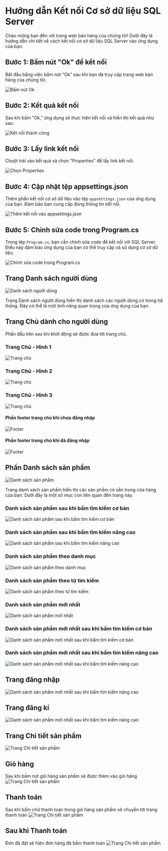 # Hướng dẫn Kết nối Cơ sở dữ liệu SQL Server

Chào mừng bạn đến với trang web bán hàng của chúng tôi! Dưới đây là hướng dẫn chi tiết về cách kết nối cơ sở dữ liệu SQL Server vào ứng dụng của bạn.

## Bước 1: Bấm nút "Ok" để kết nối

Bắt đầu bằng việc bấm nút "Ok" sau khi bạn đã truy cập trang web bán hàng của chúng tôi.

![Bấm nút Ok](./High_Webbanquanao/wwwroot/Asset/img/z4667818641767_3c853dd6fc2b7bb4f9955213582f890c.jpg)

## Bước 2: Kết quả kết nối

Sau khi bấm "Ok," ứng dụng sẽ thực hiện kết nối và hiển thị kết quả như sau:

![Kết nối thành công](./High_Webbanquanao/wwwroot/Asset/img/z4667960191440_da18ed8b15d3f8d4aee740e9088e0da7.jpg)

## Bước 3: Lấy link kết nối

Chuột trái vào kết quả và chọn "Properties" để lấy link kết nối.

![Chọn Properties](./High_Webbanquanao/wwwroot/Asset/img/z4667959045597_b89034645d35d5a353a2764419c083de.jpg)

## Bước 4: Cập nhật tệp appsettings.json

Thêm phần kết nối cơ sở dữ liệu vào tệp `appsettings.json` của ứng dụng của bạn. Đảm bảo bạn cung cấp đúng thông tin kết nối.

![Thêm kết nối vào appsettings.json](./High_Webbanquanao/wwwroot/Asset/img/z4667954802048_8496b299abc841666abe9bc6d0af3dd7.jpg)

## Bước 5: Chỉnh sửa code trong Program.cs

Trong tệp `Program.cs`, bạn cần chỉnh sửa code để kết nối với SQL Server. Điều này đảm bảo ứng dụng của bạn có thể truy cập và sử dụng cơ sở dữ liệu.

![Chỉnh sửa code trong Program.cs](./High_Webbanquanao/wwwroot/Asset/img/z4667976732120_ac0ac15a3579ac09879d00213694859d.jpg)

## Trang Danh sách người dùng

![Danh sách người dùng](./High_Webbanquanao/wwwroot/Asset/img/z4667845133468_4949f5db8edeb5163ea05840ec79c921.jpg)

Trang Danh sách người dùng hiển thị danh sách các người dùng có trong hệ thống. Đây có thể là một tính năng quan trọng của ứng dụng của bạn.

## Trang Chủ dành cho người dùng

Phần đầu tiên sau khi khởi động sẽ được đưa tới trang chủ.

### Trang Chủ - Hình 1

![Trang chủ](./High_Webbanquanao/wwwroot/Asset/img/z4667824359008_f65361bb188ff00e216b5a77743277ad.jpg)

### Trang Chủ - Hình 2

![Trang chủ](./High_Webbanquanao/wwwroot/Asset/img/z4667825253412_28f86201cc8469ccc86024221aad246c.jpg)

### Trang Chủ - Hình 3

![Trang chủ](./High_Webbanquanao/wwwroot/Asset/img/z4667826666579_30fc68bac9ada6f1bc7999e2b2e7d8ff.jpg)

#### Phần footer trang chủ khi chưa đăng nhập 

![Footer](./High_Webbanquanao/wwwroot/Asset/img/z4667827583985_1a5371376b36b9995163a2089146bb00.jpg)

#### Phần footer trang chủ khi đã đăng nhập 

![Footer](./High_Webbanquanao/wwwroot/Asset/img/z4667828548834_e093df0203216f2ec2d763bdf1f0220f.jpg)
## Phần Danh sách sản phẩm

![Danh sách sản phẩm](./High_Webbanquanao/wwwroot/Asset/img/z4667836026687_f3c6f2fd65c7f6fe92f06da0f3ee47a6.jpg)

Trang danh sách sản phẩm hiển thị các sản phẩm có sẵn trong cửa hàng của bạn. Dưới đây là một số mục con liên quan đến trang này.

### Danh sách sản phẩm sau khi bấm tìm kiếm cơ bản

![Danh sách sản phẩm sau khi bấm tìm kiếm cơ bản](./High_Webbanquanao/wwwroot/Asset/img/z4667837076216_6c072b76d3612881eba65dd205c0f0c8.jpg)

### Danh sách sản phẩm sau khi bấm tìm kiếm nâng cao

![Danh sách sản phẩm sau khi bấm tìm kiếm nâng cao](./High_Webbanquanao/wwwroot/Asset/img/z4667839829619_698157305728dd078158609922946873.jpg)

### Danh sách sản phẩm theo danh mục

![Danh sách sản phẩm theo danh mục](./High_Webbanquanao/wwwroot/Asset/img/z4667832976082_c1fe6da08895967dad6e41000c5e5e50.jpg)

### Danh sách sản phẩm theo từ tìm kiếm

![Danh sách sản phẩm theo từ tìm kiếm](./High_Webbanquanao/wwwroot/Asset/img/z4667834347837_703c144c456ae0ad87031d7e12b145e9.jpg)

### Danh sách sản phẩm mới nhất

![Danh sách sản phẩm mới nhất](./High_Webbanquanao/wwwroot/Asset/img/z4668045000305_8d2e9cbef4e8c0ba02f94b65c2ee8e3d.jpg)

### Danh sách sản phẩm mới nhất sau khi bấm tìm kiếm cơ bản

![Danh sách sản phẩm mới nhất sau khi bấm tìm kiếm cơ bản](./High_Webbanquanao/wwwroot/Asset/img/z4667837076216_6c072b76d3612881eba65dd205c0f0c8.jpg)

### Danh sách sản phẩm mới nhất sau khi bấm tìm kiếm nâng cao

![Danh sách sản phẩm mới nhất sau khi bấm tìm kiếm nâng cao](./High_Webbanquanao/wwwroot/Asset/img/z4667839829619_698157305728dd078158609922946873.jpg)


## Trang đăng nhập 
![Danh sách sản phẩm mới nhất sau khi bấm tìm kiếm nâng cao](./High_Webbanquanao/wwwroot/Asset/img/z4668074276980_e22e312c70522f5bac3b50083b21817b.jpg)
## Trang đăng kí
![Danh sách sản phẩm mới nhất sau khi bấm tìm kiếm nâng cao](./High_Webbanquanao/wwwroot/Asset/img/z4668085813196_b99c6b490549afb5ac073123fcf662c8.jpg)

## Trang Chi tiết sản phẩm
![Trang Chi tiết sản phẩm](./High_Webbanquanao/wwwroot/Asset/img/z4668045734969_af2d1d802c88b0e2638e4b3754bebcb8.jpg)
## Giỏ hàng
Sau khi bấm nút giỏ hàng sản phẩm sẽ được thêm vào giỏ hàng
![Trang Chi tiết sản phẩm](./High_Webbanquanao/wwwroot/Asset/img/z4668059932079_e2e0545e809c13fc20b4371eee1c5c16.jpg)
## Thanh toán
Sau khi bấm chữ thanh toán trong giỏ hàng sản phẩm sẽ chuyển tới trang thanh toán
![Trang Chi tiết sản phẩm](./High_Webbanquanao/wwwroot/Asset/img/z4668060929624_39c86f42fd77476732c2492c42d33a4e.jpg)
## Sau khi Thanh toán
Đơn đã đặt sẽ hiện đơn hàng đã bấm thanh toán
![Trang Chi tiết sản phẩm](./High_Webbanquanao/wwwroot/Asset/img/1.jpg)
